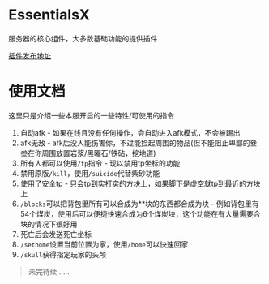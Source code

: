 # EssentialsX
服务器的核心组件，大多数基础功能的提供插件

[插件发布地址](https://essentialsx.net/)

# 使用文档
这里只是介绍一些本服开启的一些特性/可使用的指令

1. 自动afk - 如果在线且没有任何操作，会自动进入afk模式，不会被踢出
2. afk无敌 - afk后没人能伤害你，不过能捡起周围的物品(但不能阻止卑鄙的叄叁在你周围放置岩浆/黑曜石/铁砧，挖地道)
3. 所有人都可以使用`/tp`指令 - 现以禁用tp坐标的功能
4. 禁用原版`/kill`，使用`/suicide`代替紫砂功能
5. 使用了安全tp - 只会tp到实打实的方块上，如果脚下是虚空就tp到最近的方块上
6. `/blocks`可以把背包里所有可以合成为**块的东西都合成为块 - 例如背包里有54个煤炭，使用后可以便捷快速合成为6个煤炭块，这个功能在有大量需要合块的情况下很好用
7. 死亡后会发送死亡坐标
8. `/sethome`设置当前位置为家，使用`/home`可以快速回家
9. `/skull`获得指定玩家的头颅
> 未完待续……